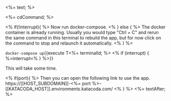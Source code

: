 <%= text; %>

<%= cdCommand; %>

<% if(!interrupt){ %>
Now run docker-compose.
<% } else { %>
The docker container is already running.
Usually you would type "Ctrl + C" and rerun the same command in this terminal to rebuild the app, but for now click on the command to stop and relaunch it automatically.
<% } %> 

`docker-compose up`{{execute T<%= terminalId; %> <% if (interrupt) { %>interrupt<% } %>}}

This will take some time.

<% if(port){ %>
Then you can open the following link to use the app. 
https://[[HOST_SUBDOMAIN]]-<%= port %>-[[KATACODA_HOST]].environments.katacoda.com/
<% } %> 
<%= textAfter; %>
